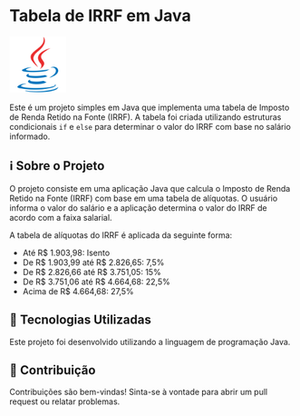 # Tabela de IRRF em Java

<p align="left">
  <img src="https://raw.githubusercontent.com/devicons/devicon/master/icons/java/java-original.svg" alt="Logo Java" width="100">
</p>

Este é um projeto simples em Java que implementa uma tabela de Imposto de Renda Retido na Fonte (IRRF). A tabela foi criada utilizando estruturas condicionais `if` e `else` para determinar o valor do IRRF com base no salário informado.

## ℹ️ Sobre o Projeto

O projeto consiste em uma aplicação Java que calcula o Imposto de Renda Retido na Fonte (IRRF) com base em uma tabela de alíquotas. O usuário informa o valor do salário e a aplicação determina o valor do IRRF de acordo com a faixa salarial.

A tabela de alíquotas do IRRF é aplicada da seguinte forma:

- Até R$ 1.903,98: Isento
- De R$ 1.903,99 até R$ 2.826,65: 7,5%
- De R$ 2.826,66 até R$ 3.751,05: 15%
- De R$ 3.751,06 até R$ 4.664,68: 22,5%
- Acima de R$ 4.664,68: 27,5%

## 🚀 Tecnologias Utilizadas

Este projeto foi desenvolvido utilizando a linguagem de programação Java.

## 🤝 Contribuição

Contribuições são bem-vindas! Sinta-se à vontade para abrir um pull request ou relatar problemas.
